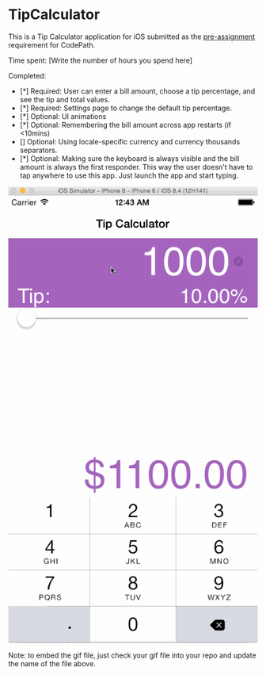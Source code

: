 # TipCalculator

This is a Tip Calculator application for iOS submitted as the [pre-assignment](https://gist.github.com/timothy1ee/7747214) requirement for CodePath.

Time spent: [Write the number of hours you spend here]

Completed:

* [\*] Required: User can enter a bill amount, choose a tip percentage, and see the tip and total values.
* [\*] Required: Settings page to change the default tip percentage.
* [\*] Optional: UI animations
* [\*] Optional: Remembering the bill amount across app restarts (if <10mins)
* [] Optional: Using locale-specific currency and currency thousands separators.
* [\*] Optional: Making sure the keyboard is always visible and the bill amount is always the first responder. This way the user doesn't have to tap anywhere to use this app. Just launch the app and start typing.

![Video Walkthrough](WalkThrough.gif)

Note: to embed the gif file, just check your gif file into your repo and update the name of the file above.
